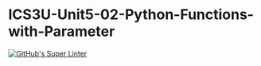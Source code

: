# ICS3U-Unit5-02-Python-Functions-with-Parameter

[![GitHub's Super Linter](https://github.com/haokai-li/ICS3U-Unit5-02-Python-Functions-with-Parameter/workflows/GitHub's%20Super%20Linter/badge.svg)](https://github.com/haokai-li/ICS3U-Unit5-02-Python-Functions-with-Parameter/actions)
